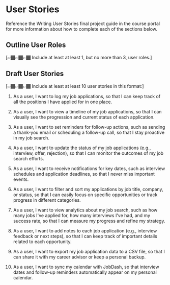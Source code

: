 # User Stories

Reference the Writing User Stories final project guide in the course portal for more information about how to complete each of the sections below.

## Outline User Roles

[👉🏾👉🏾👉🏾 Include at least at least 1, but no more than 3, user roles.]

## Draft User Stories

[👉🏾👉🏾👉🏾 Include at least at least 10 user stories in this format:]

1. As a user, I want to log my job applications, so that I can keep track of all the positions I have applied for in one place.

2. As a user, I want to view a timeline of my job applications, so that I can visually see the progression and current status of each application.

3. As a user, I want to set reminders for follow-up actions, such as sending a thank-you email or scheduling a follow-up call, so that I stay proactive in my job search.

4. As a user, I want to update the status of my job applications (e.g., interview, offer, rejection), so that I can monitor the outcomes of my job search efforts.

5. As a user, I want to receive notifications for key dates, such as interview schedules and application deadlines, so that I never miss important events.

6. As a user, I want to filter and sort my applications by job title, company, or status, so that I can easily focus on specific opportunities or track progress in different categories.

7. As a user, I want to view analytics about my job search, such as how many jobs I've applied for, how many interviews I've had, and my success rate, so that I can measure my progress and refine my strategy.

8. As a user, I want to add notes to each job application (e.g., interview feedback or next steps), so that I can keep track of important details related to each opportunity.

9. As a user, I want to export my job application data to a CSV file, so that I can share it with my career advisor or keep a personal backup.

10. As a user, I want to sync my calendar with JobDash, so that interview dates and follow-up reminders automatically appear on my personal calendar.
